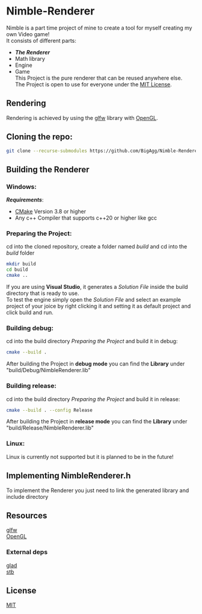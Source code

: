 # Nimble-Renderer
Nimble is a part time project of mine to create a tool for myself creating my own Video game!\
It consists of different parts:
- ***The Renderer***
- Math library
- Engine
- Game\
This Project is the pure renderer that can be reused anywhere else.\
The Project is open to use for everyone under the [MIT License](https://mit-license.org/).

## Rendering
Rendering is achieved by using the [glfw](https://www.glfw.org/) library with [OpenGL](https://www.opengl.org/).

## Cloning the repo:
```sh
git clone --recurse-submodules https://github.com/BigAgg/Nimble-Renderer.git
```

## Building the Renderer
### Windows:
***Requirements***:
- [CMake](https://cmake.org/) Version 3.8 or higher
- Any c++ Compiler that supports c++20 or higher like gcc

### Preparing the Project:
cd into the cloned repository, create a folder named *build* and cd into the *build* folder
```sh
mkdir build
cd build
cmake ..
```
If you are using **Visual Studio**, it generates a *Solution File* inside the build directory that is ready to use.\
To test the engine simply open the *Solution File* and select an example project of your joice by right clicking it and setting it as default project and click build and run.

### Building debug:
cd into the build directory *Preparing the Project* and build it in debug:
```sh
cmake --build .
```
After building the Project in **debug mode** you can find the **Library** under "build/Debug/NimbleRenderer.lib"

### Building release:
cd into the build directory *Preparing the Project* and build it in release:
```sh
cmake --build . --config Release
```
After building the Project in **release mode** you can find the **Library** under "build/Release/NimbleRenderer.lib"

### Linux:
Linux is currently not supported but it is planned to be in the future!

## Implementing NimbleRenderer.h 
To implement the Renderer you just need to link the generated library and include directory

## Resources
[glfw](https://www.glfw.org/)\
[OpenGL](https://www.opengl.org/)

### External deps
[glad](https://github.com/Dav1dde/glad/tree/c)\
[stb](https://github.com/nothings/stb/blob/master/stb_image.h)

## License
[MIT](https://mit-license.org/)
